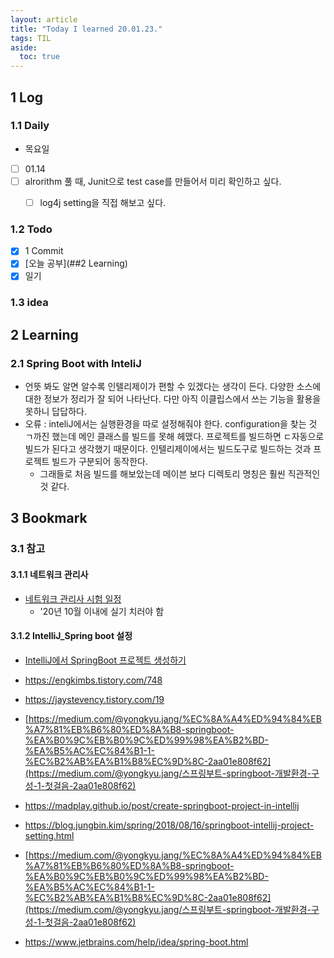 ```yaml
---
layout: article
title: "Today I learned 20.01.23."
tags: TIL
aside:
  toc: true
---
```


## 1 Log

### 1.1 Daily

- 목요일
- [ ] 01.14
- [ ] alrorithm 풀 때, Junit으로 test case를 만들어서 미리 확인하고 싶다.
  - [ ] log4j setting을 직접 해보고 싶다.


### 1.2 Todo

- [x] 1 Commit
- [x] [오늘 공부](##2 Learning)
- [x] 일기

### 1.3 idea




## 2 Learning

### 2.1 Spring Boot with InteliJ

- 언뜻 봐도 알면 알수록 인텔리제이가 편할 수 있겠다는 생각이 든다. 다양한 소스에 대한 정보가 정리가 잘 되어 나타난다. 다만 아직 이클립스에서 쓰는 기능을 활용을 못하니 답답하다.
- 오류 : inteliJ에서는 실행환경을 따로 설정해줘야 한다. configuration을 찾는 것 ㄱ까진 했는데 메인 클래스를 빌드를 못해 헤맸다. 프로젝트를 빌드하면 ㄷ자동으로 빌드가 된다고 생각했기 때문이다. 인텔리제이에서는 빌드도구로 빌드하는 것과 프로젝트 빌드가 구분되어 동작한다.
  - 그래들로 처음 빌드를 해보았는데 메이븐 보다 디렉토리 명칭은 훨씬 직관적인 것 같다.




## 3 Bookmark
### 3.1 참고

#### 3.1.1 네트워크 관리사

- [네트워크 관리사 시험 일정](https://www.icqa.or.kr/cn/page/network)
  - '20년 10월 이내에 실기 치러야 함

#### 3.1.2 IntelliJ_Spring boot 설정

- [IntelliJ에서 SpringBoot 프로젝트 생성하기](https://jongmin92.github.io/2018/02/04/Spring/springboot-start/)

- https://engkimbs.tistory.com/748
- https://jaystevency.tistory.com/19
- [https://medium.com/@yongkyu.jang/%EC%8A%A4%ED%94%84%EB%A7%81%EB%B6%80%ED%8A%B8-springboot-%EA%B0%9C%EB%B0%9C%ED%99%98%EA%B2%BD-%EA%B5%AC%EC%84%B1-1-%EC%B2%AB%EA%B1%B8%EC%9D%8C-2aa01e808f62](https://medium.com/@yongkyu.jang/스프링부트-springboot-개발환경-구성-1-첫걸음-2aa01e808f62)
- https://madplay.github.io/post/create-springboot-project-in-intellij
- https://blog.jungbin.kim/spring/2018/08/16/springboot-intellij-project-setting.html
- [https://medium.com/@yongkyu.jang/%EC%8A%A4%ED%94%84%EB%A7%81%EB%B6%80%ED%8A%B8-springboot-%EA%B0%9C%EB%B0%9C%ED%99%98%EA%B2%BD-%EA%B5%AC%EC%84%B1-1-%EC%B2%AB%EA%B1%B8%EC%9D%8C-2aa01e808f62](https://medium.com/@yongkyu.jang/스프링부트-springboot-개발환경-구성-1-첫걸음-2aa01e808f62)
- https://www.jetbrains.com/help/idea/spring-boot.html